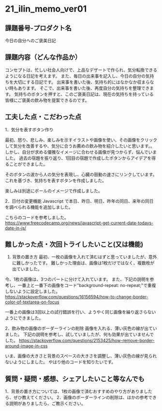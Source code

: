 # 21_ilin_memo_ver01
## 課題番号-プロダクト名

今日の自分へのご褒美日記

## 課題内容（どんな作品か）

コンセプトは、忙しい社会人向けで、上品なデザートで作られ、気分転換できるようになる日記を考えます。
また、毎日の出来事を記入し、今日の自分の気持ちを大切にする日記です。
出来事を書いた後、気持ち的にはなかなか収まらない時もあります。
そこで、出来事を書いた後、再度自分の気持ちを整理できます。
気持ちのボタンを押すと、このご褒美日記は、現在の気持ちを持っている皆様にご褒美の飲み物を提案できるのです。

## 工夫した点・こだわった点

1．気分を表すボタン作り

最初、怒り、悲しみ、楽しみを示すイラストや画像を使い、その画像をクリックして気分を改善するや、気分に合うお薦めの飲み物を紹介したいと思います。。
しかし、自分が求める優雅なイメージに合わせる画像が見つからず、悩んでいました。
過去の宿題を振り返り、1回目の宿題で作成したボタンからアイデアを得ることができました。

そのボタンの波から人の気分を表現し、心臓の鼓動の速さにリンクしています。
これを基づき、気持ちを表すボタンを作成しました。

楽しみは別途にボールのイメージで作成しました。

2．日付の変更機能
Javascript で本日、昨日、明日、昨年の同日、来年の同日を調べられる機能を追加しました。

こちらのコードを参考しました。
https://www.freecodecamp.org/news/javascript-get-current-date-todays-date-in-js/


## 難しかった点・次回トライしたいこと(又は機能)

1. 背景の置き方
最初、一枚の画像を入れて済むはずと思っていましたが、意外に難しかったです。
難しかった理由は、画像は1枚だけではなく、複数枚が出ていました。

今、1枚の画像は、3つのパートに分けて入れています。
また、下記の説明を参考し、一番上と一番下の画像をコード"background-repeat: no-repeat;"で重複しないように設定しました。
https://stackoverflow.com/questions/16156594/how-to-change-border-color-of-textarea-on-focus

一番上の画像は3回以上の試行錯誤を行い、ようやく同じ画像を繰り返さらないようにできました。


2．飲み物の画像のボーダーラインの削除
画像を入れる、薄い灰色の線が出ていました。
下記の説明を参考し、試していましたが、何も効果が出ていませんでした。
https://stackoverflow.com/questions/2153425/how-remove-border-around-image-in-css

いま、画像の大きさと背景のスペースの大きさを調整し、薄い灰色の線が見られないようにしました。
やはり他のコードを知りたいです。


## 質問・疑問・感想、シェアしたいこと等なんでも
1．背景の置き方については、1枚の画像で済むおすすめのやり方がありましたら、ぜひ教えてください。
2．画像のボーダーラインの削除は、ほかの参考できる説明がありましたら、ご教示ください。
